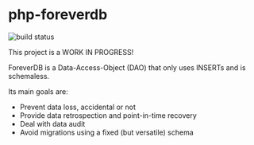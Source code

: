 # php-foreverdb 

![build status](https://travis-ci.org/rodrigovr/php-foreverdb.svg)

This project is a WORK IN PROGRESS!


ForeverDB is a Data-Access-Object (DAO) that only uses INSERTs and is schemaless. 

Its main goals are:

* Prevent data loss, accidental or not
* Provide data retrospection and point-in-time recovery
* Deal with data audit
* Avoid migrations using a fixed (but versatile) schema 
